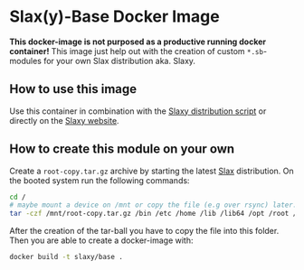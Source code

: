# Slax(y)-Base Docker Image

**This docker-image is not purposed as a productive running docker container!** This image just help out with the
creation of custom `*.sb`-modules for your own Slax distribution aka. Slaxy.

## How to use this image

Use this container in combination with the [Slaxy distribution script](https://github.com/slaxy-os/builder) or directly
on the [Slaxy website](https://slaxy.org).

## How to create this module on your own

Create a `root-copy.tar.gz` archive by starting the latest [Slax](http://slax.org) distribution. On the booted system
run the following commands:

```bash
cd /
# maybe mount a device on /mnt or copy the file (e.g over rsync) later...
tar -czf /mnt/root-copy.tar.gz /bin /etc /home /lib /lib64 /opt /root /sbin /srv /usr /var
```

After the creation of the tar-ball you have to copy the file into this folder. Then you are able to create a
docker-image with:

```bash
docker build -t slaxy/base .
```
